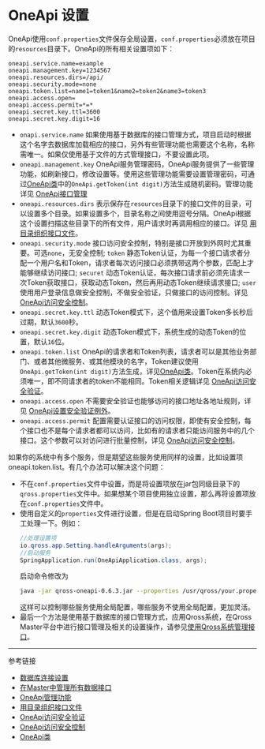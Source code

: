 # OneApi 设置
OneApi使用`conf.properties`文件保存全局设置，`conf.properties`必须放在项目的`resources`目录下。OneApi的所有相关设置项如下：
```properties
oneapi.service.name=example
oneapi.management.key=1234567
oneapi.resources.dirs=/api/
oneapi.security.mode=none
oneapi.token.list=name1=token1&name2=token2&name3=token3
oneapi.access.open=
oneapi.access.permit=*=*
oneapi.secret.key.ttl=3600
oneapi.secret.key.digit=16
```

* `onapi.service.name` 如果使用基于数据库的接口管理方式，项目启动时根据这个名字去数据库加载相应的接口，另外有些管理功能也需要这个名称，名称需唯一。如果仅使用基于文件的方式管理接口，不要设置此项。
* `oneapi.management.key` OneApi服务管理密码，OneApi服务提供了一些管理功能，如刷新接口，修改设置等。使用这些管理功能需要设置管理密码，可通过[OneApi类](/oneapi/class.mdS)中的`OneApi.getToken(int digit)`方法生成随机密码。管理功能详见 [OneApi接口管理](/oneapi/management.md)
* `oneapi.resources.dirs` 表示保存在`resources`目录下的接口文件的目录，可以设置多个目录。如果设置多个，目录名称之间使用逗号分隔。OneApi根据这个设置扫描这些目录下的所有文件，用户请求时再调用相应的接口。详见 [用目录组织接口文件](/oneapi/file.md)。
* `oneapi.security.mode` 接口访问安全控制，特别是接口开放到外网时尤其重要。可选`none`，无安全控制; `token` 静态Token认证，为每一个接口请求者分配一个用户名和Token，请求者每次访问接口必须携带这两个参数，匹配上才能够继续访问接口; `securet` 动态Token认证，每次接口请求前必须先请求一次Token获取接口，获取动态Token，然后再用动态Token继续请求接口; `user` 使用用户登录信息做安全控制，不做安全验证，只做接口的访问控制。详见 [OneApi访问安全控制](/oneapi/token.md)。
* `oneapi.secret.key.ttl` 动态Token模式下，这个值用来设置Token多长秒后过期，默认`3600`秒。
* `oneapi.secret.key.digit` 动态Token模式下，系统生成的动态Token的位置，默认`16`位。
* `oneapi.token.list` OneApi的请求者和Token列表，请求者可以是其他业务部门、或者其他微服务、或其他模块的名字，Token建议使用`OneApi.getToken(int digit)`方法生成，详见[OneApi类](/oneapi/class.md)。Token在系统内必须唯一，即不同请求者的token不能相同。Token相关逻辑详见 [OneApi访问安全验证](/oneapi/token.md)。
* `oneapi.access.open` 不需要安全验证也能够访问的接口地址各地址规则，详见 [OneApi设置安全验证例外](/oneapi/open.md)。
* `oneapi.access.permit` 配置需要认证接口的访问权限，即使有安全控制，每个接口也不是每个请求者都可以访问，比如有的请求者只能访问服务中的几个接口。这个参数可以对访问进行批量控制，详见 [OneApi访问安全控制](/oneapi/permit.md)。

如果你的系统中有多个服务，但是期望这些服务使用同样的设置，比如设置项oneapi.token.list。有几个办法可以解决这个问题：

* 不在`conf.properties`文件中设置，而是将设置项放在jar包同级目录下的`qross.properties`文件中。如果想某个项目使用独立设置，那么再将设置项放在`conf.properties`文件中。
* 使用自定义的`properties`文件进行设置，但是在启动Spring Boot项目时要手工处理一下。例如：
    ```java
    //处理设置项
    io.qross.app.Setting.handleArguments(args);
    //启动服务
	SpringApplication.run(OneApiApplication.class, args);
    ```
    启动命令修改为
    ```sh
    java -jar qross-oneapi-0.6.3.jar --properties /usr/qross/your.properties
    ```
    这样可以控制哪些服务使用全局配置，哪些服务不使用全局配置，更加灵活。
* 最后一个方法是使用基于数据库的接口管理方式，应用Qross系统，在Qross Master平台中进行接口管理及相关的设置操作，请参见[使用Qross系统管理接口](/oneapi/master.md)。

---
参考链接

* [数据库连接设置](/pql/properties.md)
* [在Master中管理所有数据接口](/master/oneapi.md)
* [OneApi管理功能](/oneapi/management.md)
* [用目录组织接口文件](/oneapi/file.md)
* [OneApi访问安全验证](/oneapi/token.md)
* [OneApi访问安全控制](/oneapi/permit.md)
* [OneApi类](/oneapi/class.md)